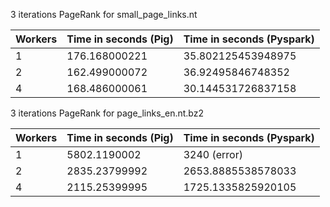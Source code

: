 3 iterations PageRank for small_page_links.nt

| Workers | Time in seconds (Pig) | Time in seconds (Pyspark) |
|---------|---------------|--------------------|
| 1       | 176.168000221 | 35.802125453948975 |
| 2       | 162.499000072 | 36.92495846748352  |
| 4       | 168.486000061 | 30.144531726837158 |


3 iterations PageRank for page_links_en.nt.bz2

| Workers | Time in seconds (Pig) | Time in seconds (Pyspark) |
|---------|---------------|--------------------|
| 1       | 5802.1190002  | 3240 (error)       |
| 2       | 2835.23799992 | 2653.8885538578033 |
| 4       | 2115.25399995 | 1725.1335825920105 |


